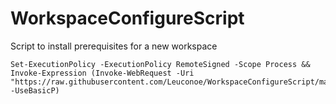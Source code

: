 # WorkspaceConfigureScript
Script to install prerequisites for a new workspace

```
Set-ExecutionPolicy -ExecutionPolicy RemoteSigned -Scope Process && Invoke-Expression (Invoke-WebRequest -Uri "https://raw.githubusercontent.com/Leuconoe/WorkspaceConfigureScript/main/WorkspaceConfigureScript.ps1" -UseBasicP)
```
